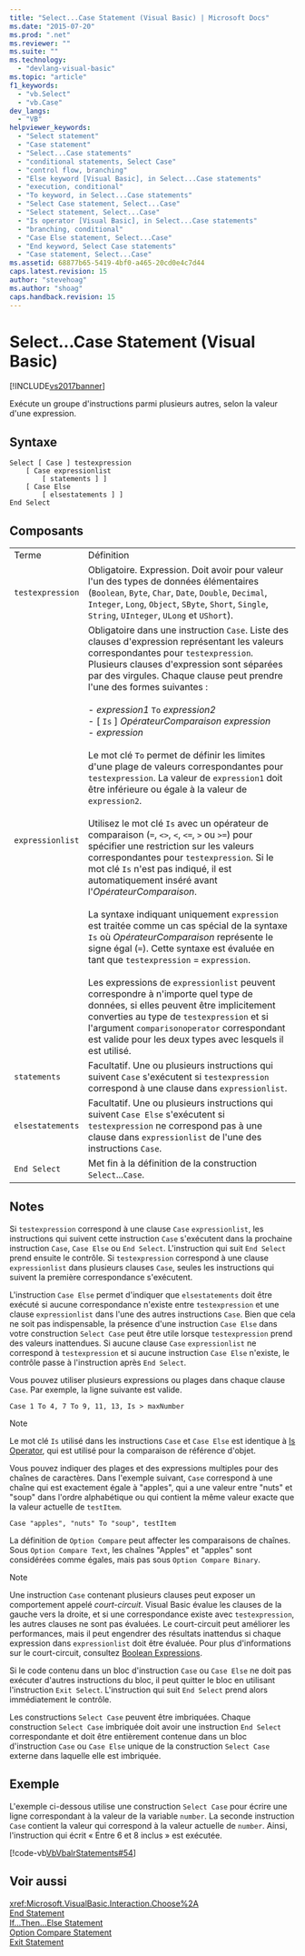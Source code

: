 ```yaml
---
title: "Select...Case Statement (Visual Basic) | Microsoft Docs"
ms.date: "2015-07-20"
ms.prod: ".net"
ms.reviewer: ""
ms.suite: ""
ms.technology: 
  - "devlang-visual-basic"
ms.topic: "article"
f1_keywords: 
  - "vb.Select"
  - "vb.Case"
dev_langs: 
  - "VB"
helpviewer_keywords: 
  - "Select statement"
  - "Case statement"
  - "Select...Case statements"
  - "conditional statements, Select Case"
  - "control flow, branching"
  - "Else keyword [Visual Basic], in Select...Case statements"
  - "execution, conditional"
  - "To keyword, in Select...Case statements"
  - "Select Case statement, Select...Case"
  - "Select statement, Select...Case"
  - "Is operator [Visual Basic], in Select...Case statements"
  - "branching, conditional"
  - "Case Else statement, Select...Case"
  - "End keyword, Select Case statements"
  - "Case statement, Select...Case"
ms.assetid: 68877b65-5419-4bf0-a465-20cd0e4c7d44
caps.latest.revision: 15
author: "stevehoag"
ms.author: "shoag"
caps.handback.revision: 15
---
```

# Select...Case Statement (Visual Basic)
[!INCLUDE[vs2017banner](../../../visual-basic/includes/vs2017banner.md)]

Exécute un groupe d'instructions parmi plusieurs autres, selon la valeur d'une expression.  
  
## Syntaxe  
  
```  
Select [ Case ] testexpression  
    [ Case expressionlist  
        [ statements ] ]  
    [ Case Else  
        [ elsestatements ] ]  
End Select  
```  
  
## Composants  
  
|||  
|-|-|  
|Terme|Définition|  
|`testexpression`|Obligatoire.  Expression.  Doit avoir pour valeur l'un des types de données élémentaires \(`Boolean`, `Byte`, `Char`, `Date`, `Double`, `Decimal`, `Integer`, `Long`, `Object`, `SByte`, `Short`, `Single`, `String`, `UInteger`, `ULong` et `UShort`\).|  
|`expressionlist`|Obligatoire dans une instruction `Case`.  Liste des clauses d'expression représentant les valeurs correspondantes pour `testexpression`.  Plusieurs clauses d'expression sont séparées par des virgules.  Chaque clause peut prendre l'une des formes suivantes :<br /><br /> -   *expression1* `To` *expression2*<br />-   \[ `Is` \] *OpérateurComparaison* *expression*<br />-   *expression*<br /><br /> Le mot clé `To` permet de définir les limites d'une plage de valeurs correspondantes pour `testexpression`.  La valeur de `expression1` doit être inférieure ou égale à la valeur de `expression2`.<br /><br /> Utilisez le mot clé `Is` avec un opérateur de comparaison \(`=`, `<>`, `<`, `<=`, `>` ou `>=`\) pour spécifier une restriction sur les valeurs correspondantes pour `testexpression`.  Si le mot clé `Is` n'est pas indiqué, il est automatiquement inséré avant l'*OpérateurComparaison*.<br /><br /> La syntaxe indiquant uniquement `expression` est traitée comme un cas spécial de la syntaxe `Is` où *OpérateurComparaison* représente le signe égal \(`=`\).  Cette syntaxe est évaluée en tant que `testexpression` \= `expression`.<br /><br /> Les expressions de `expressionlist` peuvent correspondre à n'importe quel type de données, si elles peuvent être implicitement converties au type de `testexpression` et si l'argument `comparisonoperator` correspondant est valide pour les deux types avec lesquels il est utilisé.|  
|`statements`|Facultatif.  Une ou plusieurs instructions qui suivent `Case` s'exécutent si `testexpression` correspond à une clause dans `expressionlist`.|  
|`elsestatements`|Facultatif.  Une ou plusieurs instructions qui suivent `Case Else` s'exécutent si `testexpression` ne correspond pas à une clause dans `expressionlist` de l'une des instructions `Case`.|  
|`End Select`|Met fin à la définition de la construction `Select`...`Case`.|  
  
## Notes  
 Si `testexpression` correspond à une clause `Case` `expressionlist`, les instructions qui suivent cette instruction `Case` s'exécutent dans la prochaine instruction `Case`, `Case Else` ou `End Select`.  L'instruction qui suit `End Select` prend ensuite le contrôle.  Si `testexpression` correspond à une clause `expressionlist` dans plusieurs clauses `Case`, seules les instructions qui suivent la première correspondance s'exécutent.  
  
 L'instruction `Case Else` permet d'indiquer que `elsestatements` doit être exécuté si aucune correspondance n'existe entre `testexpression` et une clause `expressionlist` dans l'une des autres instructions `Case`.  Bien que cela ne soit pas indispensable, la présence d'une instruction `Case Else` dans votre construction `Select Case` peut être utile lorsque `testexpression` prend des valeurs inattendues.  Si aucune clause `Case` `expressionlist` ne correspond à `testexpression` et si aucune instruction `Case Else` n'existe, le contrôle passe à l'instruction après `End Select`.  
  
 Vous pouvez utiliser plusieurs expressions ou plages dans chaque clause `Case`.  Par exemple, la ligne suivante est valide.  
  
 `Case 1 To 4, 7 To 9, 11, 13, Is > maxNumber`  
  
> [!NOTE]
>  Le mot clé `Is` utilisé dans les instructions `Case` et `Case Else` est identique à [Is Operator](../../../visual-basic/language-reference/operators/is-operator.md), qui est utilisé pour la comparaison de référence d'objet.  
  
 Vous pouvez indiquer des plages et des expressions multiples pour des chaînes de caractères.  Dans l'exemple suivant, `Case` correspond à une chaîne qui est exactement égale à "apples", qui a une valeur entre "nuts" et "soup" dans l'ordre alphabétique ou qui contient la même valeur exacte que la valeur actuelle de `testItem`.  
  
 `Case "apples", "nuts" To "soup", testItem`  
  
 La définition de `Option Compare` peut affecter les comparaisons de chaînes.  Sous `Option Compare Text`, les chaînes "Apples" et "apples" sont considérées comme égales, mais pas sous `Option Compare Binary`.  
  
> [!NOTE]
>  Une instruction `Case` contenant plusieurs clauses peut exposer un comportement appelé *court\-circuit*.  Visual Basic évalue les clauses de la gauche vers la droite, et si une correspondance existe avec `testexpression`, les autres clauses ne sont pas évaluées.  Le court\-circuit peut améliorer les performances, mais il peut engendrer des résultats inattendus si chaque expression dans `expressionlist` doit être évaluée.  Pour plus d'informations sur le court\-circuit, consultez [Boolean Expressions](../../../visual-basic/programming-guide/language-features/operators-and-expressions/boolean-expressions.md).  
  
 Si le code contenu dans un bloc d'instruction `Case` ou `Case Else` ne doit pas exécuter d'autres instructions du bloc, il peut quitter le bloc en utilisant l'instruction `Exit Select`.  L'instruction qui suit `End Select` prend alors immédiatement le contrôle.  
  
 Les constructions `Select Case` peuvent être imbriquées.  Chaque construction `Select Case` imbriquée doit avoir une instruction `End Select` correspondante et doit être entièrement contenue dans un bloc d'instruction `Case` ou `Case Else` unique de la construction `Select Case` externe dans laquelle elle est imbriquée.  
  
## Exemple  
 L'exemple ci\-dessous utilise une construction `Select Case` pour écrire une ligne correspondant à la valeur de la variable `number`.  La seconde instruction `Case` contient la valeur qui correspond à la valeur actuelle de `number`. Ainsi, l'instruction qui écrit « Entre 6 et 8 inclus » est exécutée.  
  
 [!code-vb[VbVbalrStatements#54](../../../visual-basic/language-reference/error-messages/codesnippet/visualbasic/select-case-statement_1.vb)]  
  
## Voir aussi  
 <xref:Microsoft.VisualBasic.Interaction.Choose%2A>   
 [End Statement](../../../visual-basic/language-reference/statements/end-statement.md)   
 [If...Then...Else Statement](../../../visual-basic/language-reference/statements/if-then-else-statement.md)   
 [Option Compare Statement](../../../visual-basic/language-reference/statements/option-compare-statement.md)   
 [Exit Statement](../../../visual-basic/language-reference/statements/exit-statement.md)
